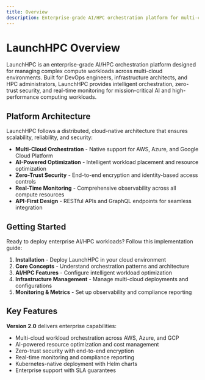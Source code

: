 ```yaml
---
title: Overview
description: Enterprise-grade AI/HPC orchestration platform for multi-cloud compute workloads and infrastructure management
---
```


# LaunchHPC Overview

LaunchHPC is an enterprise-grade AI/HPC orchestration platform designed for managing complex compute workloads across multi-cloud environments. Built for DevOps engineers, infrastructure architects, and HPC administrators, LaunchHPC provides intelligent orchestration, zero-trust security, and real-time monitoring for mission-critical AI and high-performance computing workloads.

## Platform Architecture

LaunchHPC follows a distributed, cloud-native architecture that ensures scalability, reliability, and security:

- **Multi-Cloud Orchestration** - Native support for AWS, Azure, and Google Cloud Platform
- **AI-Powered Optimization** - Intelligent workload placement and resource optimization
- **Zero-Trust Security** - End-to-end encryption and identity-based access controls
- **Real-Time Monitoring** - Comprehensive observability across all compute resources
- **API-First Design** - RESTful APIs and GraphQL endpoints for seamless integration

## Getting Started

Ready to deploy enterprise AI/HPC workloads? Follow this implementation guide:

1. **Installation** - Deploy LaunchHPC in your cloud environment
2. **Core Concepts** - Understand orchestration patterns and architecture
3. **AI/HPC Features** - Configure intelligent workload optimization
4. **Infrastructure Management** - Manage multi-cloud deployments and configurations
5. **Monitoring & Metrics** - Set up observability and compliance reporting

## Key Features

**Version 2.0** delivers enterprise capabilities:

- Multi-cloud workload orchestration across AWS, Azure, and GCP
- AI-powered resource optimization and cost management
- Zero-trust security with end-to-end encryption
- Real-time monitoring and compliance reporting
- Kubernetes-native deployment with Helm charts
- Enterprise support with SLA guarantees